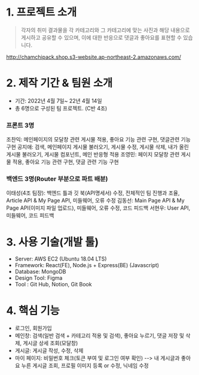 # 1. 프로젝트 소개
>각자의 취미 결과물을 각 카테고리와 그 카테고리에 맞는 사진과 해당 내용으로 게시하고 공유할 수 있으며, 이에 대한 반응으로 댓글과 좋아요를 표현할 수 있습니다.

http://chamchipack.shop.s3-website.ap-northeast-2.amazonaws.com/

# 2. 제작 기간 & 팀원 소개
- 기간: 2022년 4월 7일~ 22년 4월 14일
- 총 6명으로 구성된 팀 프로젝트. (C반 4조)

### 프론트 3명
조찬익: 메인페이지의 모달창 관련 게시물 적용, 좋아요 기능 관련 구현, 댓글관련 기능 구현
공지애: 검색, 메인페이지 게시물 불러오기, 게시물 수정, 게시물 삭제, 내가 올린 게시물 불러오기, 게시물 컴포넌트, 메인 반응형 적용
조영민: 페이지 모달창 관련 게시물 적용, 좋아요 기능 관련 구현, 댓글 관련 기능 구현

### 백엔드 3명(Router 부분으로 파트 배분)
이태성(4조 팀장): 백엔드 틀과 깃 북(API명세서) 수정, 전체적인 팀 진행과 조율, Article API & My Page API, 미들웨어, 오류 수정
김동선: Main Page API & My Page API(이미지 파일 업로드), 미들웨어, 오류 수정, 코드 피드백
서현우: User API, 미들웨어, 코드 피드백

# 3. 사용 기술(개발 툴)
- Server: AWS EC2 (Ubuntu 18.04 LTS)
- Framework: React(FE), Node.js + Express(BE) (Javascript)
- Database: MongoDB
- Design Tool: Figma
- Tool : Git Hub, Notion, Git Book

# 4. 핵심 기능 
- 로그인, 회원가입
- 메인창: 검색(일반 검색 + 카테고리 적용 및 검색), 좋아요 누르기, 댓글 저장 및 삭제, 게시글 상세 조회(모달창)
- 게시글: 게시글 작성, 수정, 삭제
- 마이 페이지: 비밀번호 체크(토큰 부여 및 로그인 여부 확인) --> 내 게시글과 좋아요 누른 게시글 조회, 프로필 이미지 등록 or 수정, 닉네임 수정
